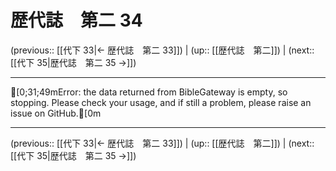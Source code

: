 # 歴代誌　第二 34

(previous:: [[代下 33|← 歴代誌　第二 33]]) | (up:: [[歴代誌　第二]]) | (next:: [[代下 35|歴代誌　第二 35 →]])

***
[0;31;49mError: the data returned from BibleGateway is empty, so stopping. Please check your usage, and if still a problem, please raise an issue on GitHub.[0m

***

(previous:: [[代下 33|← 歴代誌　第二 33]]) | (up:: [[歴代誌　第二]]) | (next:: [[代下 35|歴代誌　第二 35 →]])
